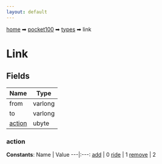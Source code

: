 ```yaml
---
layout: default
---
```


[home](/) ➡ [pocket100](/protocol/pocket100) ➡ [types](/protocol/pocket100/types) ➡ link

# Link

## Fields

Name | Type
---|---
from | varlong
to | varlong
[action](#action) | ubyte

### action

**Constants**:
Name | Value
---|:---:
[add](action_add) | 0
[ride](action_ride) | 1
[remove](action_remove) | 2

